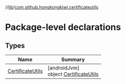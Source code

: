 //[lib](../../index.md)/[com.github.hongkongkiwi.certificateutils](index.md)

# Package-level declarations

## Types

| Name | Summary |
|---|---|
| [CertificateUtils]([android-jvm]-certificate-utils/index.md) | [androidJvm]<br>object [CertificateUtils]([android-jvm]-certificate-utils/index.md) |
